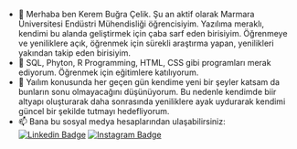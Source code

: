 - 👋 Merhaba ben Kerem Buğra Çelik. Şu an aktif olarak Marmara Üniversitesi Endüstri Mühendisliği öğrencisiyim. Yazılıma meraklı, kendimi bu alanda geliştirmek için çaba sarf eden birisiyim. Öğrenmeye ve yeniliklere açık, öğrenmek için sürekli araştırma yapan, yenilikleri yakından takip eden birisiyim. 
- 👀 SQL, Phyton, R Programming, HTML, CSS gibi programları merak ediyorum. Öğrenmek için eğitimlere katılıyorum.
- 🌱 Yaılım konusunda her geçen gün kendime yeni bir şeyler katsam da bunların sonu olmayacağını düşünüyorum. Bu nedenle kendimde biir altyapı oluşturarak daha sonrasında yeniliklere ayak uydurarak kendimi güncel bir şekilde tutmayı hedefliyorum. 
- 📫 Bana bu sosyal medya hesaplarından ulaşabilirsiniz:  [![Linkedin Badge](https://img.shields.io/badge/-Linkedin-5865F2?style=flat-quare&labelColor=5865F2&logo=linkedin&logoColor=white&link=link)](https://www.linkedin.com/in/kerem-bu%C4%9Fra-%C3%A7elik-881430246/)  [![Instagram Badge](https://img.shields.io/badge/-Instagram-C13584?style=flat-quare&labelColor=C13584&logo=instagram&logoColor=white&link=link)](https://www.instagram.com/kerembugraa/) 

<!---
kerembugracelik/kerembugracelik is a ✨ special ✨ repository because its `README.md` (this file) appears on your GitHub profile.
You can click the Preview link to take a look at your changes.
--->
